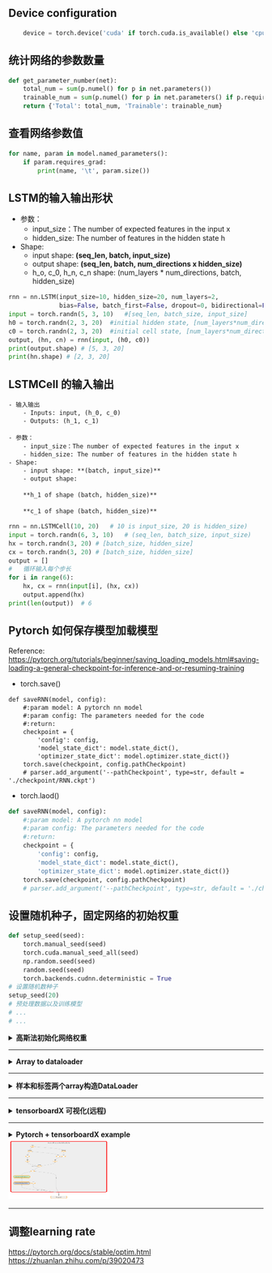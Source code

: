 ## Device configuration
```python
    device = torch.device('cuda' if torch.cuda.is_available() else 'cpu')
```

## 统计网络的参数数量
```python
def get_parameter_number(net):
    total_num = sum(p.numel() for p in net.parameters())
    trainable_num = sum(p.numel() for p in net.parameters() if p.requires_grad)
    return {'Total': total_num, 'Trainable': trainable_num}
```

## 查看网络参数值
```python
for name, param in model.named_parameters():
    if param.requires_grad:
        print(name, '\t', param.size())
```


## LSTM的输入输出形状
- 参数：
    - input_size：The number of expected features in the input x
    - hidden_size: The number of features in the hidden state h
- Shape:
    - input shape: **(seq_len, batch, input_size)**
    - output shape: **(seq_len, batch, num_directions x hidden_size)**
    - h_o, c_0, h_n, c_n shape: (num_layers * num_directions, batch, hidden_size)
```python
rnn = nn.LSTM(input_size=10, hidden_size=20, num_layers=2,
              bias=False, batch_first=False, dropout=0, bidirectional=False)
input = torch.randn(5, 3, 10)   #[seq_len, batch_size, input_size]
h0 = torch.randn(2, 3, 20)  #initial hidden state, [num_layers*num_directions, batch_size, hidden_size]
c0 = torch.randn(2, 3, 20)  #initial cell state, [num_layers*num_directions, batch_size, hidden_size]
output, (hn, cn) = rnn(input, (h0, c0))
print(output.shape) # [5, 3, 20]
print(hn.shape) # [2, 3, 20]
```

## LSTMCell 的输入输出
    - 输入输出
        - Inputs: input, (h_0, c_0)
        - Outputs: (h_1, c_1)

    - 参数：
        - input_size：The number of expected features in the input x
        - hidden_size: The number of features in the hidden state h
    - Shape:
        - input shape: **(batch, input_size)**
        - output shape: 
    
        **h_1 of shape (batch, hidden_size)**
        
        **c_1 of shape (batch, hidden_size)**

```python 
rnn = nn.LSTMCell(10, 20)   # 10 is input_size, 20 is hidden_size)
input = torch.randn(6, 3, 10)   # (seq_len, batch_size, input_size)
hx = torch.randn(3, 20) # [batch_size, hidden_size]
cx = torch.randn(3, 20) # [batch_size, hidden_size]
output = []
#   循环输入每个步长
for i in range(6):
    hx, cx = rnn(input[i], (hx, cx))
    output.append(hx)
print(len(output))  # 6
```
## Pytorch 如何保存模型加载模型

Reference: https://pytorch.org/tutorials/beginner/saving_loading_models.html#saving-loading-a-general-checkpoint-for-inference-and-or-resuming-training
    
   - torch.save()
    
```pyton
def saveRNN(model, config):
    #:param model: A pytorch nn model
    #:param config: The parameters needed for the code
    #:return:
    checkpoint = {
        'config': config,
        'model_state_dict': model.state_dict(),
        'optimizer_state_dict': model.optimizer.state_dict()}
    torch.save(checkpoint, config.pathCheckpoint)
    # parser.add_argument('--pathCheckpoint', type=str, default = './checkpoint/RNN.ckpt')
```
 
   - torch.laod()

```python
def saveRNN(model, config):
    #:param model: A pytorch nn model
    #:param config: The parameters needed for the code
    #:return:
    checkpoint = {
        'config': config,
        'model_state_dict': model.state_dict(),
        'optimizer_state_dict': model.optimizer.state_dict()}
    torch.save(checkpoint, config.pathCheckpoint)
    # parser.add_argument('--pathCheckpoint', type=str, default = './checkpoint/RNN.ckpt')
```

## 设置随机种子，固定网络的初始权重
```python
def setup_seed(seed):
    torch.manual_seed(seed)
    torch.cuda.manual_seed_all(seed)
    np.random.seed(seed)
    random.seed(seed)
    torch.backends.cudnn.deterministic = True
# 设置随机数种子
setup_seed(20)
# 预处理数据以及训练模型
# ...
# ...
```

<details> 
    <summary><strong>   高斯法初始化网络权重   </strong></summary>

```python
      def init_weights(self):#定义在model类中，执行在初始化最后阶段。
        initrange = 0.1
        self.encoder.weight.data.uniform_(-initrange, initrange)
        self.decoder.bias.data.fill_(0)
        self.decoder.weight.data.uniform_(-initrange, initrange)
```
</details>

-----------------------------------------------------------------------------------------------------------------------------------

<details><summary><strong>   Array to dataloader  </strong></summary><blockquote>

```python
    from torch.utils.data import DataLoader
    X = np.linspace(1,1200, 1200).reshape([600,2])
    data_loader = DataLoader(dataset=X, batch_size=30, shuffle=False, drop_last=False)
    for x in data_loader:
        print(x.shape)
    print(len(data_loader))
```

</blockquote></details>

-----------------------------------------------------------------------------------------------------------------------------------

<details><summary><strong>   样本和标签两个array构造DataLoader  </strong></summary><blockquote>
    
 ```python
    from torch.utils.data import DataLoader, Dataset, TensorDataset
    X = np.linspace(1,30, 30).reshape([15, 2])
    y = np.linspace(1,15, 15)
    X = torch.from_numpy(X).float()
    y = torch.from_numpy(y).float()
    data_loader = DataLoader(dataset=TensorDataset(X, y), batch_size=5, shuffle=False, drop_last=False)
    for [x_batch, y_batch] in data_loader:
        print(x_batch)
        print(y_batch)
    print(len(data_loader))
 ```

</blockquote></details>

-----------------------------------------------------------------------------------------------------------------------------------

<details>
<summary><strong>   tensorboardX 可视化(远程) </strong></summary>

- Install packages and activate the pytorch environment

    conda install -c conda-forge tensorboard
    
    conda install -c conda-forge tensorboardx
 
    conda activate pytorch

- Codes

    from tensorboardX import SummaryWriter (or from torch.utils.tensorboard import SummaryWriter 
    
    writer = SummaryWriter('/tmp/runs') # the path should be difined as exact this 
    
    writer.add_image('four_fashion_mnist_images', img_grid)

- remote host (in terminal)

    tensorboard -- logdir=/tmp/runs --port=8887
    
- local host (in window terminal)

    ssh -N -L localhost:8888:localhost:8887 zjc@131.128.54.107
    
    open brower with localhost:8888
 


</details>

-----------------------------------------------------------------------------------------------------------------------------------

<details>
<summary><strong>   Pytorch + tensorboardX example  </strong></summary>

 ```python
import numpy as np
import random
import torch
import torch.nn as nn
from torch.autograd import Variable
from tensorboardX import SummaryWriter


class AutoEncoderModule(nn.Module):#, PyTorchUtils
    def __init__(self, n_features: int, hidden_size: int, seed: int):
        super().__init__()
        torch.manual_seed(seed)
        input_length = n_features
        # creates powers of two between eight and the next smaller power from the input_length
        dec_steps = 2 ** np.arange(max(np.ceil(np.log2(hidden_size)), 2), np.log2(input_length))[1:]
        dec_setup = np.concatenate([[hidden_size], dec_steps.repeat(2), [input_length]])
        enc_setup = dec_setup[::-1]
        layers = np.array([[nn.Linear(int(a), int(b)), nn.Tanh()] for a, b in enc_setup.reshape(-1, 2)]).flatten()[:-1]
        self._encoder = nn.Sequential(*layers)
        layers = np.array([[nn.Linear(int(a), int(b)), nn.Tanh()] for a, b in dec_setup.reshape(-1, 2)]).flatten()[:-1]
        self._decoder = nn.Sequential(*layers)

    def forward(self, input_batch=None, target_batch=None, return_latent: bool = False):
        '''
        input shape is [batch_size, sequence_length, n_feature]
        '''
        enc = self._encoder(input_batch)
        dec = self._decoder(enc)
        loss = (target_batch - dec).view([-1, 2])
        loss1=loss[:,0]+Variable(torch.Tensor([2.]))    # operate with a constant
        loss2=torch.log(loss[:,1]) # log computing
        loss3=loss1+loss2 # slice a tensor and add its elements
        return loss3, loss4


def checkADE():
    seed=0
    setup_seed(seed)
    n_features = 2
    n_samples = 1
    writer = SummaryWriter('/tmp/runs1')
    input = np.random.rand(n_samples, n_features)
    target = np.random.rand(n_samples, n_features)
    input = torch.from_numpy(input).float()
    target = torch.from_numpy(target).float()
    model = AutoEncoderModule(n_features=n_features, hidden_size=1, seed=seed)
    output = model.forward(input, target)

    writer.add_graph(model, (input, target))
    writer.close()

if __name__ == "__main__":
    checkADE()
 ```

</details>

<div align=left><img src ="https://github.com/zhaojiachen1994/Frequently-used-code-blocks/blob/master/Figures/tensorboardexample.PNG" width="200" height="120"/></div>

-----------------------------------------------------------------------------------------------------------------------------------

## 调整learning rate
https://pytorch.org/docs/stable/optim.html
https://zhuanlan.zhihu.com/p/39020473
